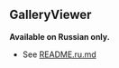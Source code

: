 ## GalleryViewer

**Available on Russian only.**
 
* See [README.ru.md](https://github.com/Dmt-Fisher/GalleryViewer/blob/master/README.ru.md)